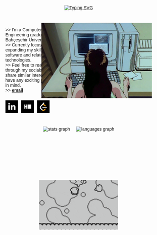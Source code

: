<!DOCTYPE html>
<html lang="en">
<head>
  <meta charset="UTF-8">
  <meta name="viewport" content="width=device-width, initial-scale=1.0">
  <title>Your Page Title</title>
  <style>
    body {
      font-family: sans-serif; /* Use a default font */
      margin: 0; /* Remove default body margins */
    }
    .container {
      display: flex;
      flex-direction: column;
      align-items: center;
    }
    .typing-svg {
      margin-bottom: 20px;
    }
    .main-content {
      display: flex;
      width: 100%; /* Or a specific width */
      margin-bottom: 20px;
    }
    .text-column {
      width: 50%;
      padding: 20px;
      display: flex;
      flex-direction: column;
    }
    .gif-column {
      width: 50%;
      padding: 20px;
      display: flex;
      justify-content: flex-end; /* Align GIF to right */
      align-items: flex-start; /* Align GIF to top */
    }
    .gif-image {
      max-width: 360px; /* Limit GIF width */
    }
    .social-links {
      display: flex;
      margin-top: 10px;
    }
    .social-links img {
      width: 40px;
      height: 40px;
      margin-right: 10px;
    }
    .stats-graphs {
      display: flex;
      margin-bottom: 20px;
    }
    .stats-graphs img {
      height: 150px;
      margin: 0 10px; /* Add some space between graphs */
    }
    .kirby-gif {
      width: 250px;
    }
  </style>
</head>
<body>

<div class="container">

  <div class="typing-svg">
    <a href="https://git.io/typing-svg"><img src="https://readme-typing-svg.herokuapp.com?font=Fira+Code&size=40&pause=1000&color=84BEF7&width=435&height=60&lines=hello!+I'm+Esra!" alt="Typing SVG" /></a>
  </div>

  <div class="main-content">
    <div class="text-column">
      <p>
        >> I'm a Computer Engineering graduate from Bahçeşehir University.<br>
        >> Currently focused on expanding my skillset in software and related technologies.<br>
        >> Feel free to reach out through my socials if you share similar interests or have any exciting projects in mind.<br>
        >> <a href="mailto:aygn.esranur@gmail.com"><b>email</b></a>
      </p>
      <div class="social-links">
        <a href="https://www.linkedin.com/in/esranur-ayg%C3%BCn-22056418b/" target="_blank"><img src="assets/download.png" alt="linkedin logo" /></a>
        <a href="https://www.hackerrank.com/profile/Katszura" target="_blank"><img src="assets/imageshackerrank.png" alt="hackerrank logo" /></a>
        <a href="https://leetcode.com/u/fukichime/" target="_blank"><img src="assets/images.png" alt="leetcode logo" /></a>
      </div>
    </div>
    <div class="gif-column">
      <img src="assets/rekall.gif" class="gif-image" alt="Rekall GIF">
    </div>
  </div>

  <div class="stats-graphs">
    <img src="https://github-readme-stats.vercel.app/api?username=fukichime&hide_title=true&hide_rank=true&show_icons=true&include_all_commits=true&count_private=true&disable_animations=false&theme=material-palenight&locale=en&hide_border=false&order=1&custom_title=Stats" alt="stats graph" />
    <img src="https://github-readme-stats.vercel.app/api/top-langs?username=fukichime&locale=en&hide_title=false&layout=compact&card_width=320&langs_count=5&theme=material-palenight&hide_border=false&order=2" alt="languages graph" />
  </div>

  <div>
    <img src="assets/kirby-dance-kirby-victory.gif" class="kirby-gif" alt="Kirby GIF">
  </div>

</div>

</body>
</html>
